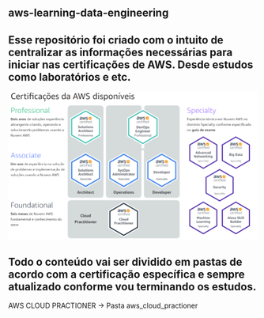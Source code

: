 ## aws-learning-data-engineering


## Esse repositório foi criado com o intuito de centralizar as informações necessárias para iniciar nas certificações de AWS. Desde estudos como laboratórios e etc.

![](images/certs.png)


## Todo o conteúdo vai ser dividido em pastas de acordo com a certificação específica e sempre atualizado conforme vou terminando os estudos.


AWS CLOUD PRACTIONER -> Pasta aws_cloud_practioner
